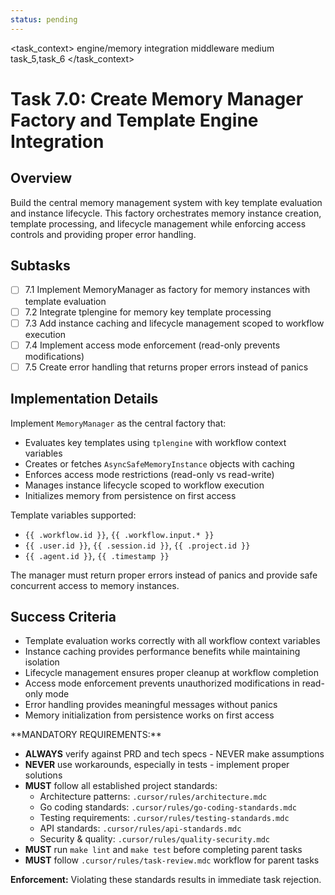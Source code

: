```yaml
---
status: pending
---
```


<task_context>
<domain>engine/memory</domain>
<type>integration</type>
<scope>middleware</scope>
<complexity>medium</complexity>
<dependencies>task_5,task_6</dependencies>
</task_context>

# Task 7.0: Create Memory Manager Factory and Template Engine Integration

## Overview

Build the central memory management system with key template evaluation and instance lifecycle. This factory orchestrates memory instance creation, template processing, and lifecycle management while enforcing access controls and providing proper error handling.

## Subtasks

- [ ] 7.1 Implement MemoryManager as factory for memory instances with template evaluation
- [ ] 7.2 Integrate tplengine for memory key template processing
- [ ] 7.3 Add instance caching and lifecycle management scoped to workflow execution
- [ ] 7.4 Implement access mode enforcement (read-only prevents modifications)
- [ ] 7.5 Create error handling that returns proper errors instead of panics

## Implementation Details

Implement `MemoryManager` as the central factory that:

- Evaluates key templates using `tplengine` with workflow context variables
- Creates or fetches `AsyncSafeMemoryInstance` objects with caching
- Enforces access mode restrictions (read-only vs read-write)
- Manages instance lifecycle scoped to workflow execution
- Initializes memory from persistence on first access

Template variables supported:

- `{{ .workflow.id }}`, `{{ .workflow.input.* }}`
- `{{ .user.id }}`, `{{ .session.id }}`, `{{ .project.id }}`
- `{{ .agent.id }}`, `{{ .timestamp }}`

The manager must return proper errors instead of panics and provide safe concurrent access to memory instances.

## Success Criteria

- Template evaluation works correctly with all workflow context variables
- Instance caching provides performance benefits while maintaining isolation
- Lifecycle management ensures proper cleanup at workflow completion
- Access mode enforcement prevents unauthorized modifications in read-only mode
- Error handling provides meaningful messages without panics
- Memory initialization from persistence works on first access

<critical>
**MANDATORY REQUIREMENTS:**

- **ALWAYS** verify against PRD and tech specs - NEVER make assumptions
- **NEVER** use workarounds, especially in tests - implement proper solutions
- **MUST** follow all established project standards:
    - Architecture patterns: `.cursor/rules/architecture.mdc`
    - Go coding standards: `.cursor/rules/go-coding-standards.mdc`
    - Testing requirements: `.cursor/rules/testing-standards.mdc`
    - API standards: `.cursor/rules/api-standards.mdc`
    - Security & quality: `.cursor/rules/quality-security.mdc`
- **MUST** run `make lint` and `make test` before completing parent tasks
- **MUST** follow `.cursor/rules/task-review.mdc` workflow for parent tasks

**Enforcement:** Violating these standards results in immediate task rejection.
</critical>

